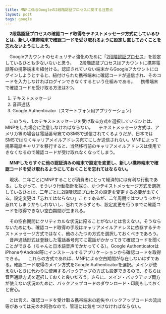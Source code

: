 ```yaml
---
title: MNPに係るGoogleの2段階認証プロセスに関する注意点
layout: post
tags: google
---
```

　**2段階認証プロセスの確認コード取得をテキストメッセージ方式にしているひとは、新しい携帯端末で確認コードを受け取れるように設定し直しておくことを忘れないようにしよう。**

　Googleアカウントのセキュリティ強化のために「[2段階認証プロセス](https://support.google.com/accounts/answer/180744)」を設定しているひとも少ないないと思う。
　2段階認証プロセスはアカウントに携帯電話等の携帯端末を紐付ける。認証されていない端末からGoogleアカウントにログインしようとすると、紐付けられた携帯端末に確認コードが送信され、そのコードを入力しなければログインできなくするという仕組みである。
　携帯端末で確認コードを受け取る方法は3つ。

1. テキストメッセージ
2. 音声通話
3. Google Authenticator（スマートフォン用アプリケーション）

　このうち、1.のテキストメッセージを受け取る方式を選択しているひとは、MNPをした場合に注意しなければならない。
　テキストメッセージ方式は、アメリカ等の場合は電話番号宛てのSMSで送信されてくるようだが、日本ではSMSではなくキャリアメイルアドレス宛てにしか送信されない。MNPによって携帯電話キャリアを移行すると、当然移行前のキャリアメイルアドレスは使用できなくなるので確認コードが受け取れなくなってしまう。

　**MNPしたらすぐに他の認証済みの端末で設定を変更し、新しい携帯端末で確認コードを受け取れるようにしておくことを忘れてはならない。**

　現状、二年ごとにMNPすることが消費者にとって経済的には有利な行動である。したがって、そういう行動指針を採り、かつテキストメッセージ方式を選択しているひとは、二年ごとに2段階認証プロセスの設定を変更する必要が出てくる。設定変更は「忘れてはならない」ことであるが、二年周期ではついうっかり忘れてしまうかもしれないし、忘れておらずとも、設定変更を行うまでに確認コードを取得できない空白期間が生まれる。

　その空白期間にクリティカルな状況に陥ることがないとは言えない。そうならないためにも、確認コード取得の手段はキャリアメイルアドレスに依存するテキストメッセージ方式ではなく、他のふたつの方式を選択しておくべきであろう。
　音声通話形式は登録した電話番号宛てに電話がかかってきて確認コードを聞くことができる（ちゃんと日本語音声でかかってくる）。Google AuthenticatorはiPhoneやAndroid等にインストールするアプリケーションから確認コードを取得できる。
　これらの方式であれば、MNPによる空白期間が存在しないはずである。確認コード取得のメイン方式をGoogle Authenticatorを選択。メインが使えないときに代わりに使用するバックアップの方式も設定できるので、そちらは音声通話方式を選択しておくと良いだろう。さらに、メイン・バックアップ両方が使えない状況のために、バックアップコードのダウンロード・印刷もしておくと安心。

　とは言え、確認コードを受け取る携帯端末の紛失やバックアップコードの流出等があっては元の木阿弥なので、管理には気をつけなければならない。
